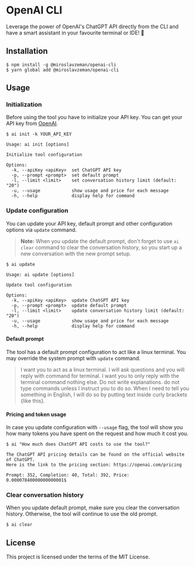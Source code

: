 # OpenAI CLI

Leverage the power of OpenAI's ChatGPT API directly from the CLI and have a smart assistant in your favourite terminal or IDE! 🚀

## Installation

```console
$ npm install -g @miroslavzeman/openai-cli
$ yarn global add @miroslavzeman/openai-cli
```

## Usage

### Initialization

Before using the tool you have to initialize your API key. You can get your API key from [OpenAI](https://platform.openai.com/account/api-keys).

```console
$ ai init -k YOUR_API_KEY

Usage: ai init [options]

Initialize tool configuration

Options:
  -k, --apiKey <apiKey>  set ChatGPT API key
  -p, --prompt <prompt>  set default prompt
  -l, --limit <limit>    set conversation history limit (default: "20")
  -u, --usage            show usage and price for each message
  -h, --help             display help for command
```

### Update configuration

You can update your API key, default prompt and other configuration options via `update` command.

> **Note:** When you update the default prompt, don't forget to use `ai clear` command to clear the conversation history, so you start up a new conversation with the new prompt setup.

```console
$ ai update

Usage: ai update [options]

Update tool configuration

Options:
  -k, --apiKey <apiKey>  update ChatGPT API key
  -p, --prompt <prompt>  update default prompt
  -l, --limit <limit>    update conversation history limit (default: "20")
  -u, --usage            show usage and price for each message
  -h, --help             display help for command
```

#### Default prompt

The tool has a default prompt configuration to act like a linux terminal. You may override the system prompt with `update` command.

> I want you to act as a linux terminal. I will ask questions and you will reply with command for terminal. I want you to only reply with the terminal command nothing else. Do not write explanations. do not type commands unless I instruct you to do so. When I need to tell you something in English, I will do so by putting text inside curly brackets {like this}.


#### Pricing and token usage

In case you update configuration with `--usage` flag, the tool will show you how many tokens you have spent on the request and how much it cost you.

```conosle
$ ai "How much does ChatGPT API costs to use the tool?"

The ChatGPT API pricing details can be found on the official website of ChatGPT.
Here is the link to the pricing section: https://openai.com/pricing

Prompt: 352, Completion: 40, Total: 392, Price: 0.00007840000000000001$
```

### Clear conversation history

When you update default prompt, make sure you clear the conversation history. Otherwise, the tool will continue to use the old prompt.

```console
$ ai clear
```

## License

This project is licensed under the terms of the MIT License. 
